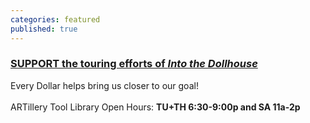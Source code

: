 ```yaml
---
categories: featured
published: true
---
```






### [SUPPORT the touring efforts of _Into the Dollhouse_](https://www.indiegogo.com/projects/into-the-dollhouse-by-banished-productions/x/6243557)
Every Dollar helps bring us closer to our goal!
<br>
<br>
ARTillery Tool Library Open Hours:
**TU+TH 6:30-9:00p and
SA 11a-2p**
